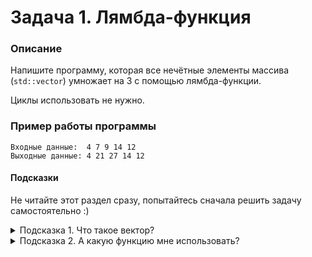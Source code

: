 # Задача 1. Лямбда-функция

### Описание
Напишите программу, которая все нечётные элементы массива (`std::vector`) умножает на 3 с помощью лямбда-функции.

Циклы использовать не нужно.

### Пример работы программы
```
Входные данные:  4 7 9 14 12 
Выходные данные: 4 21 27 14 12
```
#### Подсказки

Не читайте этот раздел сразу, попытайтесь сначала решить задачу самостоятельно :)

<details>

<summary>Подсказка 1. Что такое вектор?</summary>

Прочитать про него можно [здесь](https://ru.cppreference.com/w/cpp/container/vector). Вам понадобсятся методы `begin` и `end`

</details>


<details>

<summary>Подсказка 2. А какую функцию мне использовать?</summary>

Можно использовать функцию `std::for_each`

</details>
